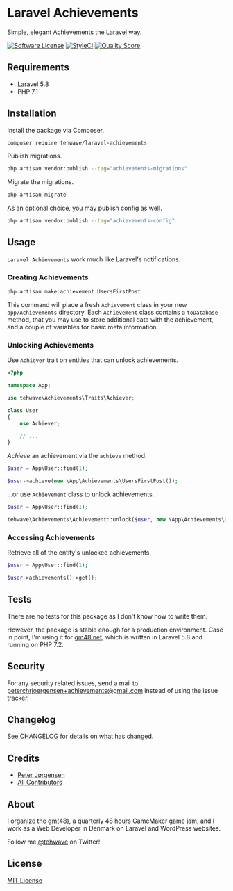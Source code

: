 # Laravel Achievements

Simple, elegant Achievements the Laravel way.

[![Software License](https://img.shields.io/badge/license-MIT-brightgreen.svg?style=flat-square)](LICENSE)
[![StyleCI](https://styleci.io/repos/178260666/shield)](https://styleci.io/repos/178260666)
[![Quality Score](https://img.shields.io/scrutinizer/g/tehwave/laravel-achievements.svg?style=flat-square)](https://scrutinizer-ci.com/g/tehwave/laravel-achievements)

## Requirements

- Laravel 5.8
- PHP 7.1

## Installation

Install the package via Composer.

```bash
composer require tehwave/laravel-achievements
```

Publish migrations.

```bash
php artisan vendor:publish --tag="achievements-migrations"
```

Migrate the migrations.

```bash
php artisan migrate
```

As an optional choice, you may publish config as well.

```bash
php artisan vendor:publish --tag="achievements-config"
```

## Usage

`Laravel Achievements` work much like Laravel's notifications.

### Creating Achievements

```bash
php artisan make:achievement UsersFirstPost
```

This command will place a fresh `Achievement` class in your new `app/Achievements` directory. Each `Achievement` class contains a `toDatabase` method, that you may use to store additional data with the achievement, and a couple of variables for basic meta information.

### Unlocking Achievements

Use `Achiever` trait on entities that can unlock achievements.

```php
<?php

namespace App;

use tehwave\Achievements\Traits\Achiever;

class User
{
    use Achiever;

    // ...
}
```

*Achieve* an achievement via the `achieve` method.

```php
$user = App\User::find(1);

$user->achieve(new \App\Achievements\UsersFirstPost());
```

...or use `Achievement` class to unlock achievements.

```php
$user = App\User::find(1);

tehwave\Achievements\Achievement::unlock($user, new \App\Achievements\UsersFirstPost());
```

### Accessing Achievements

Retrieve all of the entity's unlocked achievements.

```php
$user = App\User::find(1);

$user->achievements()->get();
```

## Tests

There are no tests for this package as I don't know how to write them.

However, the package is stable ~~enough~~ for a production environment. Case in point, I'm using it for [gm48.net](https://gm48.net), which is written in Laravel 5.8 and running on PHP 7.2.

## Security

For any security related issues, send a mail to [peterchrjoergensen+achievements@gmail.com](mailto:peterchrjoergensen+achievements@gmail.com) instead of using the issue tracker.

## Changelog

See [CHANGELOG](CHANGELOG.md) for details on what has changed.

## Credits

- [Peter Jørgensen](https://github.com/tehwave)
- [All Contributors](../../contributors)

## About

I organize the [gm(48)](https://gm48.net), a quarterly 48 hours GameMaker game jam, and I work as a Web Developer in Denmark on Laravel and WordPress websites.

Follow me [@tehwave](https://twitter.com/tehwave) on Twitter!

## License

[MIT License](LICENSE)